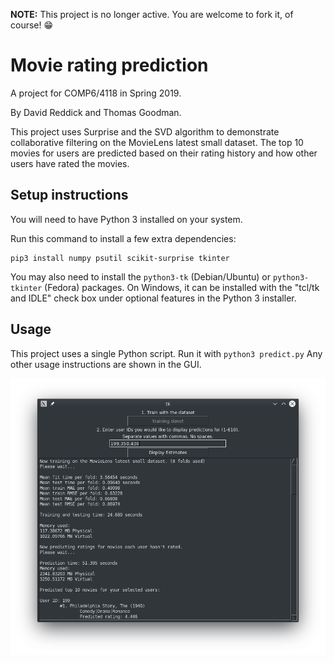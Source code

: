 **NOTE:** This project is no longer active. You are welcome to fork it, of course! :grin:

# Movie rating prediction
A project for COMP6/4118 in Spring 2019.

By David Reddick and Thomas Goodman.

This project uses Surprise and the SVD algorithm to demonstrate collaborative filtering on the MovieLens latest small dataset. The top 10 movies for users are predicted based on their rating history and how other users have rated the movies.

## Setup instructions

You will need to have Python 3 installed on your system.

Run this command to install a few extra dependencies:
```
pip3 install numpy psutil scikit-surprise tkinter
```
You may also need to install the `python3-tk` (Debian/Ubuntu) or `python3-tkinter` (Fedora) packages. On Windows, it can be installed with the "tcl/tk and IDLE" check box under optional features in the Python 3 installer.

## Usage

This project uses a single Python script. Run it with `python3 predict.py` Any other usage instructions are shown in the GUI.

![Screenshot](screenshot.png)
